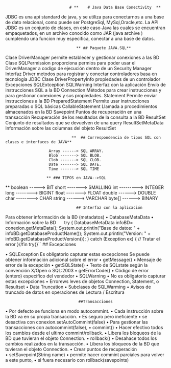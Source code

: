                                 # **    # Java Data Base Conectivity  **                                          

JDBC es una api standard de java, y se utiliza para conectarnos a una base de dato relacional,
 como puede ser PostgreSql, MySql,Oracle,etc.
La API JDBC es un conjunto de clases, en este caso Java las cuales se encuentran empaquetados,
 en un archivo conocido como JAR (java archive ) cumplendo una funcion muy especifica,
  conectar a una base de datos.

                                   ** ## Paquete JAVA.SQL**

Clase DriverManager
    permite establecer y gestionar conexiones a las BD
Clase SQLPermission
    proporciona permios para poder usar el DriverManager a codigo de ejecución dentro de un Security Manager
Interfaz Driver 
    metodos para registrar y conectar controladores basa en tecnologia JDBC
Clase DriverPropertyInfo
    propiedades de un controlador
Excepciones
    SQLExtception
    SQLWarning
Interfaz con la aplicación
	   Envío de instrucciones SQL a la BD
 	Connection
       Métodos para crear instrucciones y para gestionar conexiones y sus propiedades.
 	Statement
       Permite enviar instrucciones a la BD
 	PreparedStatement
       Permite usar instrucciones preparadas o SQL básicas
    CallableStatement
       Llamada a procedimientos almacenados en la BD
 	 Savepoint
       Puntos de recuperación en una transacción
	Recuperación de los resultados de la consulta a la BD
 	   ResultSet
    Conjunto de resultados que se devuelven de una query
 	   ResultSetMetaData
    Información sobre las columnas del objeto ResultSet

                                 **  ## Correspondencia de tipos SQL con clases e interfaces de JAVA**
           
                       Array ------> SQL ARRAY.
                       Blob -------> SQL BLOB.
                       Clob -------> SQL CLOB.
                       Date -------> SQL DATE.
                       Time -------> SQL TIME

                      ** ### TIPOS en JAVA-->SQL
**
                       boolean -----> BIT
                       short -------> SMALLING
                       int ---------> INTEGER
                       long --------> BIGINT
                       float -------> FLOAT 
                       double ------> DOUBLE
                       char --------> CHAR
                       string ------> VARCHAR
                       byte[] ------> BINARY

                                   ## Interfaz con la aplicación
            
Para obtener información de la BD (metadatos)
    • DatabaseMetaData
        • Información sobre la BD
     `   `try {
        DatabaseMetaData infoBD= conexion.getMetaData();
        System.out.println("Base de datos: " + infoBD.getDatabaseProductName());
        System.out.println("Version: " + infoBD.getDatabaseProductVersion());
        } catch (Exception ex) {
        // Tratar el error
        }//fin try{}``
                                   ## Excepciones

• SQLException
     Es obligatorio capturar estas excepciones
     Se puede obtener información adicional sobre el error
        • getMessage()
            • Mensaje de error de la excepción
        • getSQLState()
            • Texto de SQLstate según la convención X/Open o SQL:2003
        • getErrorCode()
            • Código de error (entero) específico del vendedor
• SQLWarning
    • No es obligatorio capturar estas excepciones
    • Errorews leves de objetos Connection, Statement, o Resultset
• Data Truncation
    • Subclases de SQLWarming
    • Avisos de truncado de datos en operaciones de Lectura / Escritura

                                    ##Transacciones

• Por defecto se funciona en modo autocommint.
    • Cada instrucción sobre la BD va en su propia transacción.
    • Es seguro pero ineficiente
    • se desactiva con conexion.setAutoCommint(false)
• Para gestionar las transacciones con autocommint(false),
    • commint()
        • Hacer efectivo todos los cambios desde el ultimo commint/rollback.
        • Libera los bloqueos de la BD que tuvieran el objeto Connection.
    • rollback()
        • Desahace todos los cambios realizados en la transacción.
        • Libera los bloqueos de la BD que tuvieran el objeto Connection.
• Crear puntos de recuperación    
    • setSavepoint(String name)
        • permite hacer commint parciales para volver a este punto,
                • si fuera necesario con rollback(savepoints)